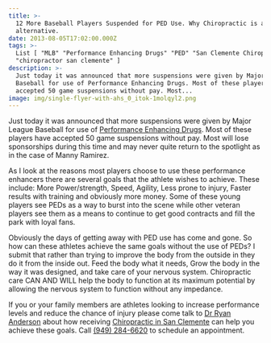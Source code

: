 ```yaml
---
title: >-
  12 More Baseball Players Suspended for PED Use. Why Chiropractic is a Legal
  alternative.
date: 2013-08-05T17:02:00.000Z
tags: >-
  List [ "MLB" "Performance Enhancing Drugs" "PED" "San Clemente Chiropractic"
  "chiropractor san clemente" ]
description: >-
  Just today it was announced that more suspensions were given by Major League
  Baseball for use of Performance Enhancing Drugs. Most of these players have
  accepted 50 game suspensions without pay. Most...
image: img/single-flyer-with-ahs_0_itok-1molqyl2.png
---
```

Just today it was announced that more suspensions were given by Major League Baseball for use of [Performance Enhancing Drugs](http://msn.foxsports.com/mlb/story/major-league-baseball-alex-rodriguez-ped-use-080513). Most of these players have accepted 50 game suspensions without pay. Most will lose sponsorships during this time and may never quite return to the spotlight as in the case of Manny Ramirez.

As I look at the reasons most players choose to use these performance enhancers there are several goals that the athlete wishes to achieve. These include: More Power/strength, Speed, Agility, Less prone to injury, Faster results with training and obviously more money. Some of these young players see PEDs as a way to burst into the scene while other veteran players see them as a means to continue to get good contracts and fill the park with loyal fans.

Obviously the days of getting away with PED use has come and gone. So how can these athletes achieve the same goals without the use of PEDs? I submit that rather than trying to improve the body from the outside in they do it from the inside out. Feed the body what it needs, Grow the body in the way it was designed, and take care of your nervous system. Chiropractic care CAN AND WILL help the body to function at its maximum potential by allowing the nervous system to function without any impedance.

If you or your family members are athletes looking to increase performance levels and reduce the chance of injury please come talk to [](<>)[Dr Ryan Anderson](http://www.trestleschiropractic.com/meet-doctor "Dr Ryan Anderson") about how receiving [](<>)[Chiropractic in San Clemente](http://www.trestleschiropractic.com/ "Chiropractic in San Clemente") can help you achieve these goals. Call[](<>) [(949) 284-6620](http://www.trestleschiropractic.com/contact-us "Contact Us") to schedule an appointment.